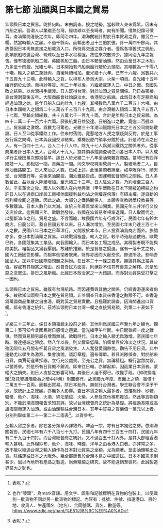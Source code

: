 # 第七節    汕頭與日本國之貿易

汕頭與日本之貿易。昉於何時。末由調查。按之地勢。當較歐人東來爲早。因未有汽船之前。吾潮人以業磁至台灣。經琉球以至長崎者。向有所聞。惜無記錄可徵耳。查汕頭開港後之次年。即同治四年。潮海關統計對於日本貿易之貨。雖另立一欄。然當時輸入之額。不過千餘両。而輸出者且十三倍於彼。計一萬四千餘両。其故蓋因日本尙無直接之船載貨入口。所恃爲交通之媒介者。僅爲各項舊式之帆船。此項航船取道台灣、琉球以至日本水程稍强。故往來次數殊少。據同治九年之報告。僅有德國帆船二艘。英國帆船三艘。由日本駛至汕頭。然由汕至日本之木船。乃多至十四艘。光緖七年。日本開始有汽船兩艘行駛於汕頭間。其噸數為一千零八十噸。輸入之額二萬餘両。自後陸續增加。至光緖十六年。已有十六艘。爲數共六千五百九十三噸。此時輸入之貨。以棉布人參爲大宗。火柴一項目。自光緖十五年始行銷於汕頭。而棉紗等貨。則二十年以後。方繼續載運入口。中日之戰。吾國失敗之結果。以台灣拱手讓渡。日人既得台灣。對於汕頭之貿易關係。乃日益密接。查台灣割棄後五年。大阪商船會社始設淡水、香港間之航線。此爲日本有定期商船經過汕頭之始。是年日船入口約計九十九艘。其噸數爲八萬六千二百五十六噸。由日本本國輸入之額爲二十三萬五千三百八十九両。由台灣輸入額爲二萬九千五百八十七両。至輸出額總數。共十五萬七千一百九十両。合計是年與日本之貿易額。為四十二萬二千一百六十六両。厥後航業日益發達。日船進口之數。竟逾二百艘以上。貿易額之激增。爲數尤可驚也。光緖三十年潮汕鐵路托日本之三五公司開始敷設。日人至汕從事鐵路工作。往來村落間。竟惹地方人民之懐疑與反對。於是工事進行爲之妨碍。日本與我國交涉結果。乘機設厦門領事分館於此。計是時在汕之日人。有一百四十三人。台人二十八人中。除九十七人爲潮汕鐵路之關係者外。從事商業者計日本人五人。台灣人十九人。據其領事館調查現住汕各日本人中。以大成洋行主蛭田萬次郎爲最早。該日人於光緖二十八年至汕營雜貨商店。當時已有西洋娼妓一人。影相店一間。賣藥店一間。同文學校聘用敎員一人。製玻璃者二人。自潮汕鐵路開工。日人來汕之人數。已如上述。此後業商者踵至。如幸阪洋行、順天堂、台灣銀行等。先後來汕開設。潮汕鐵路告成。因運轉監督契約之關係。日人多數留此。益以台人陸續增加。至光緖三十三年。日人駐汕之數。乃約增至三百人矣。辛亥革命之後。國人以外國人在内地興業（甲午戰敗在日本下關被迫締結之約許日人以在通商口岸設工廠權他國援利益均沾之例權遂傍落）有碍主權。遂自動的爲利權收囘之運動。因此之故。大部分之鐵路關係人。本願寺宣教師學校教員等。多數離汕。日本人數乃以大減。宣統三年廣貫堂來汕開業。民國元年三井洋行又設支店於此。迨民國三年。歐戰勃發後。各國在汕貿易者相率返國。日人取而代之。以壟斷汕市之利。貿易之盛。不言而喻。故民國六年有行成洋行。民國七年有鈴木商店。日龍公司。蓋自民國五年以來。日人漸次增加。至民國七年末乃達三百七十人之數。民國八年日本之日華洋行。又開設於本市。日人投資汕島商店而外。旅舘亦多。查日本對汕頭之貿易。以歐戰爲極盛。輸入之貨。較平時殆超過數倍。歐戰已終。各國競集其工業品。向我國輸入。而日本各工場之成品。其精製者既不能與歐美抗。粗製品又爲我壓倒。故難於推銷。於是貿易之銳退。遂有一落千丈之勢。國內工廠因受影響。而相率倒閉者既衆。財界亦因而大起恐慌。餘波所及。影响吾國至大。加以中日國際間問題之糾紛。在日本二十一條之要求。無論其爲正當與否。容或有其相當之理由。然自吾民方面言。則絕對不信其有善意之解釋。於是恐惡之念既生。排日之風斯熾。此誠日本政治家之一大錯誤。而亦對汕貿易受打擊之一因也。

汕頭與日本之貿易。雖旣有台灣航路。而因運費與其他之關係。仍經香港運來者尙多。故欲知汕頭與日本之實在貿易額。非並調查日本貨來香港之數額不可。查香港爲萬國商品集散之自由港。既對英之貿易實數。且極難於調查。因海關進出口貨欄。祗有香港之統針。茲將汕頭對日本台灣一欄之直接貿易額。列第二十表如下[^1]。

光緖三十三年止。係日本領事館未設前之額。其他則爲民國三年至九年之額也。觀第二十表可知今昔國民對日感情之迥異。當光緒甲午年間。中日間雖經一度之戰爭。然而貿易額另屬有增而無減。歐戰時代。日本之輸入額尤爲激增。至民國七年時。幾達極端之限度。然八年以後。則又驟呈低降。陷銀業界於冷淡之狀況。其故殆因同年五月間有杯葛日貨之風潮發生。人人奮發愛國熱忱。勸告不用日貨。此中運動尤以學生為激烈。集會演說。議訂章程。遍布傳單。甚且派隊偵查。對於舶來日貨。商賈苟違章採辦。立行充公處罰。至充公之貨。無論精粗。概行當眾焚毀。以警將來。於是所有日貨概不銷流。即來往日輪。亦鮮起卸。因而業日本貨者。蒙絕大之損失。則日人直接之影響可知。其後日人迫不得已。改變手段。（如改換嚜頭[^2]及託智識階級為之暗中排解）別圖銷行。故民國九年度。表面上之額，雖僅十二萬五千一百両。而輸出貿易。除日本船外。無航行台灣者。學生聯合會不深予干涉。故統計上之總額。亦無多大影響。查日本貨之輸入最多者。首推棉紗、砂糖、糖漿、魚介、海味、火酒、綿法蘭絨、火柴、人參及其他棉布雜貨。然此等貨物類別。不能於潮海關報告求知其詳。故以台灣總督府之統計為基礎。將經過基隆或高雄海關而運入汕頭。或由汕頭輸往台灣日本。其年中貿易之貨價值一萬元以上者。分別列舉如第二十一第二十二兩表[^3]。以資參考。

至輸入貨之多者。除在各分類章內詳敘外。啤酒一宗。亦有日本獨佔之勢。依潮海關報告。民國七年有六千八百七十九打。民國八年有四千三百五十四打。民國九年有二千九百十四打。而台灣總督府之統計。又不過百五十打內外。是其大部經香港輸入甚明。此外棉紗布、魚介、海味、時鐘、洋傘之由香港入口者。亦非常之多。故不能以經過台灣之輸入額作為日本對汕貿易之全額。尤為顯著。至由汕頭輸出之貨。除銘運往日本之大阪外。幾全部銷售於台灣本島之中國遣民。日本本國需求則甚少。誠以內地所有產品之製造。尚無精細之研究。故不能遠銷至彼邦。此誠製造界莫大之恥也。

[^1]: 表呢？

[^2]: 也作“嘜頭”，為mark音譯。用文字、圖形和記號標明在貨物的包裝上，以便識別一批貨物不同於另一批貨物的標記。內容有：批號、件號、指運港口、目的地、收貨人、生產國名（地名）、合同號碼、貨名、數量等。  
https://www.zdic.net/hant/%E5%98%9C%E9%A0%AD  

[^3]: 表呢？
